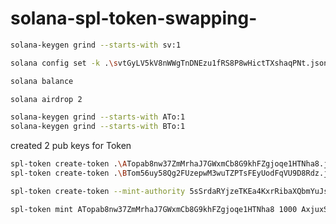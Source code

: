 # solana-spl-token-swapping-

```bash
solana-keygen grind --starts-with sv:1
```

```bash
solana config set -k .\svtGyLV5kV8nWWgTnDNEzu1fRS8P8wHictTXshaqPNt.json
```

```bash
solana balance
```

```bash
solana airdrop 2
```

```bash
solana-keygen grind --starts-with ATo:1
solana-keygen grind --starts-with BTo:1

```

created 2 pub keys for Token

```bash
spl-token create-token .\ATopab8nw37ZmMrhaJ7GWxmCb8G9khFZgjoqe1HTNha8.json
spl-token create-token .\BTom56uy58Qg2FUzepwM3wuTZPTsFEyUodFqVU9D8Rdz.json


```

```bash
spl-token create-token --mint-authority 5sSrdaRYjzeTKEa4KxrRibaXQbmYuJsrqoNfGUXhB58Q .\LPTnjeqqBWxzujExnrFBhsWNDToGdQeK4455Ps4YRRw.json
```

```bash
spl-token mint ATopab8nw37ZmMrhaJ7GWxmCb8G9khFZgjoqe1HTNha8 1000 AxjuxSsR6mXbu424nRMjjx3ze3e53Xoq5mkj8EzKpw2e
```
